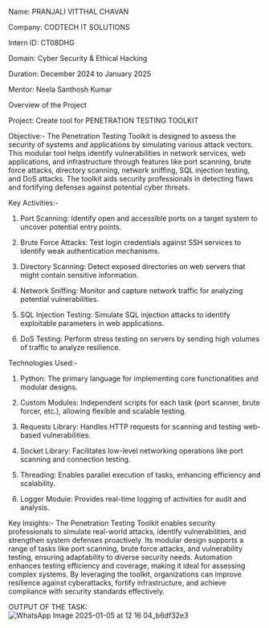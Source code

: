 Name: PRANJALI VITTHAL CHAVAN

Company: CODTECH IT SOLUTIONS

Intern ID: CT08DHG

Domain: Cyber Security & Ethical Hacking

Duration: December 2024 to January 2025

Mentor: Neela Santhosh Kumar

Overview of the Project

Project: Create tool for PENETRATION TESTING TOOLKIT

Objective:-
The Penetration Testing Toolkit is designed to assess the security of systems and applications by simulating various attack vectors. This modular tool helps identify vulnerabilities in network services, web applications, and infrastructure through features like port scanning, brute force attacks, directory scanning, network sniffing, SQL injection testing, and DoS attacks. The toolkit aids security professionals in detecting flaws and fortifying defenses against potential cyber threats.

Key Activities:-
1. Port Scanning: Identify open and accessible ports on a target system to uncover potential entry points.

2. Brute Force Attacks: Test login credentials against SSH services to identify weak authentication mechanisms.

3. Directory Scanning: Detect exposed directories on web servers that might contain sensitive information.
  
4. Network Sniffing: Monitor and capture network traffic for analyzing potential vulnerabilities.

5. SQL Injection Testing: Simulate SQL injection attacks to identify exploitable parameters in web applications.

6. DoS Testing: Perform stress testing on servers by sending high volumes of traffic to analyze resilience.

Technologies Used:-
1. Python: The primary language for implementing core functionalities and modular designs.

2. Custom Modules: Independent scripts for each task (port scanner, brute forcer, etc.), allowing flexible and scalable testing.

3. Requests Library: Handles HTTP requests for scanning and testing web-based vulnerabilities.

4. Socket Library: Facilitates low-level networking operations like port scanning and connection testing.

5. Threading: Enables parallel execution of tasks, enhancing efficiency and scalability.

6. Logger Module: Provides real-time logging of activities for audit and analysis.

Key Insights:-
The Penetration Testing Toolkit enables security professionals to simulate real-world attacks, identify vulnerabilities, and strengthen system defenses proactively. Its modular design supports a range of tasks like port scanning, brute force attacks, and vulnerability testing, ensuring adaptability to diverse security needs. Automation enhances testing efficiency and coverage, making it ideal for assessing complex systems. By leveraging the toolkit, organizations can improve resilience against cyberattacks, fortify infrastructure, and achieve compliance with security standards effectively.

OUTPUT OF THE TASK:
![WhatsApp Image 2025-01-05 at 12 16 04_b6df32e3](https://github.com/user-attachments/assets/ee0c44f7-2797-4d86-a3fc-c1098b5c5096)
